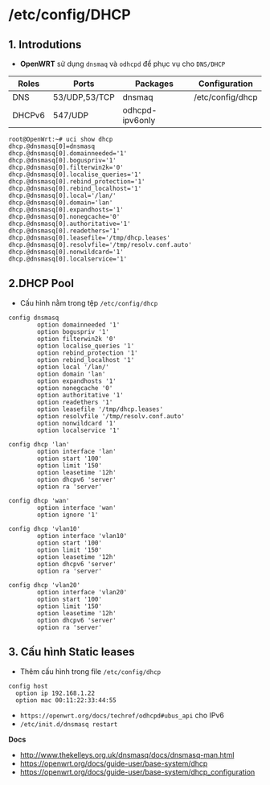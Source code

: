 # /etc/config/DHCP
## 1. Introdutions
- **OpenWRT** sử dụng `dnsmaq` và `odhcpd` để phục vụ cho `DNS/DHCP`

|Roles|Ports|Packages|Configuration|
|-----|-----|--------|-----|
|DNS|53/UDP,53/TCP|dnsmaq|/etc/config/dhcp|
|DHCPv6|547/UDP|odhcpd-ipv6only||

```
root@OpenWrt:~# uci show dhcp
dhcp.@dnsmasq[0]=dnsmasq
dhcp.@dnsmasq[0].domainneeded='1'
dhcp.@dnsmasq[0].boguspriv='1'
dhcp.@dnsmasq[0].filterwin2k='0'
dhcp.@dnsmasq[0].localise_queries='1'
dhcp.@dnsmasq[0].rebind_protection='1'
dhcp.@dnsmasq[0].rebind_localhost='1'
dhcp.@dnsmasq[0].local='/lan/'
dhcp.@dnsmasq[0].domain='lan'
dhcp.@dnsmasq[0].expandhosts='1'
dhcp.@dnsmasq[0].nonegcache='0'
dhcp.@dnsmasq[0].authoritative='1'
dhcp.@dnsmasq[0].readethers='1'
dhcp.@dnsmasq[0].leasefile='/tmp/dhcp.leases'
dhcp.@dnsmasq[0].resolvfile='/tmp/resolv.conf.auto'
dhcp.@dnsmasq[0].nonwildcard='1'
dhcp.@dnsmasq[0].localservice='1'
```
## 2.DHCP Pool
- Cấu hình nằm trong tệp `/etc/config/dhcp`

```
config dnsmasq
        option domainneeded '1'
        option boguspriv '1'
        option filterwin2k '0'
        option localise_queries '1'
        option rebind_protection '1'
        option rebind_localhost '1'
        option local '/lan/'
        option domain 'lan'
        option expandhosts '1'
        option nonegcache '0'
        option authoritative '1'
        option readethers '1'
        option leasefile '/tmp/dhcp.leases'
        option resolvfile '/tmp/resolv.conf.auto'
        option nonwildcard '1'
        option localservice '1'

config dhcp 'lan'
        option interface 'lan'
        option start '100'
        option limit '150'
        option leasetime '12h'
        option dhcpv6 'server'
        option ra 'server'

config dhcp 'wan'
        option interface 'wan'
        option ignore '1'

config dhcp 'vlan10'
        option interface 'vlan10'
        option start '100'
        option limit '150'
        option leasetime '12h'
        option dhcpv6 'server'
        option ra 'server'

config dhcp 'vlan20'
        option interface 'vlan20'
        option start '100'
        option limit '150'
        option leasetime '12h'
        option dhcpv6 'server'
        option ra 'server'
```

## 3. Cấu hình Static leases
- Thêm cấu hình trong file `/etc/config/dhcp`

```
config host 
  option ip 192.168.1.22 
  option mac 00:11:22:33:44:55
```
- `https://openwrt.org/docs/techref/odhcpd#ubus_api` cho IPv6
- `/etc/init.d/dnsmasq restart`







__Docs__
- http://www.thekelleys.org.uk/dnsmasq/docs/dnsmasq-man.html
- https://openwrt.org/docs/guide-user/base-system/dhcp
- https://openwrt.org/docs/guide-user/base-system/dhcp_configuration